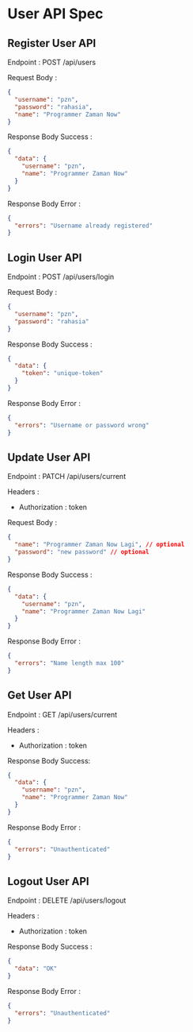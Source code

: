 # User API Spec

## Register User API

Endpoint : POST /api/users

Request Body :

```json
{
  "username": "pzn",
  "password": "rahasia",
  "name": "Programmer Zaman Now"
}
```

Response Body Success :

```json
{
  "data": {
    "username": "pzn",
    "name": "Programmer Zaman Now"
  }
}
```

Response Body Error :

```json
{
  "errors": "Username already registered"
}
```

## Login User API

Endpoint : POST /api/users/login

Request Body :

```json
{
  "username": "pzn",
  "password": "rahasia"
}
```

Response Body Success :

```json
{
  "data": {
    "token": "unique-token"
  }
}
```

Response Body Error :

```json
{
  "errors": "Username or password wrong"
}
```

## Update User API

Endpoint : PATCH /api/users/current

Headers :

- Authorization : token

Request Body :

```json
{
  "name": "Programmer Zaman Now Lagi", // optional
  "password": "new password" // optional
}
```

Response Body Success :

```json
{
  "data": {
    "username": "pzn",
    "name": "Programmer Zaman Now Lagi"
  }
}
```

Response Body Error :

```json
{
  "errors": "Name length max 100"
}
```

## Get User API

Endpoint : GET /api/users/current

Headers :

- Authorization : token

Response Body Success:

```json
{
  "data": {
    "username": "pzn",
    "name": "Programmer Zaman Now"
  }
}
```

Response Body Error :

```json
{
  "errors": "Unauthenticated"
}
```

## Logout User API

Endpoint : DELETE /api/users/logout

Headers :

- Authorization : token

Response Body Success :

```json
{
  "data": "OK"
}
```

Response Body Error :

```json
{
  "errors": "Unauthenticated"
}
```
